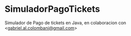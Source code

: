 # SimuladorPagoTickets
Simulador de Pago de tickets en Java, en colaboracion con &lt;gabriel.al.colombani@gmail.com>
